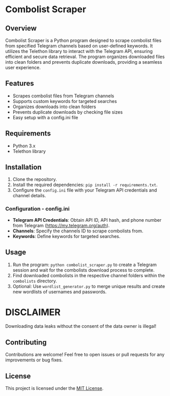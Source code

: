 # Combolist Scraper

## Overview
Combolist Scraper is a Python program designed to scrape combolist files from specified Telegram channels based on user-defined keywords. It utilizes the Telethon library to interact with the Telegram API, ensuring efficient and secure data retrieval. The program organizes downloaded files into clean folders and prevents duplicate downloads, providing a seamless user experience.

## Features
- Scrapes combolist files from Telegram channels
- Supports custom keywords for targeted searches
- Organizes downloads into clean folders
- Prevents duplicate downloads by checking file sizes
- Easy setup with a config.ini file

## Requirements
- Python 3.x
- Telethon library

## Installation
1. Clone the repository.
2. Install the required dependencies: `pip install -r requirements.txt`.
3. Configure the `config.ini` file with your Telegram API credentials and channel details.

### Configuration - config.ini
- **Telegram API Credentials**: Obtain API ID, API hash, and phone number from Telegram (https://my.telegram.org/auth).
- **Channels**: Specify the channels ID to scrape combolists from.
- **Keywords**: Define keywords for targeted searches.

## Usage
1. Run the program: `python combolist_scraper.py` to create a Telegram session and wait for the combolists download process to complete.
2. Find downloaded combolists in the respective channel folders within the `combolists` directory.
3. Optional: Use `wordlist_generator.py` to merge unique results and create new wordlists of usernames and passwords.

# DISCLAIMER
Downloading data leaks without the consent of the data owner is illegal!

## Contributing
Contributions are welcome! Feel free to open issues or pull requests for any improvements or bug fixes.

## License
This project is licensed under the [MIT License](LICENSE).
